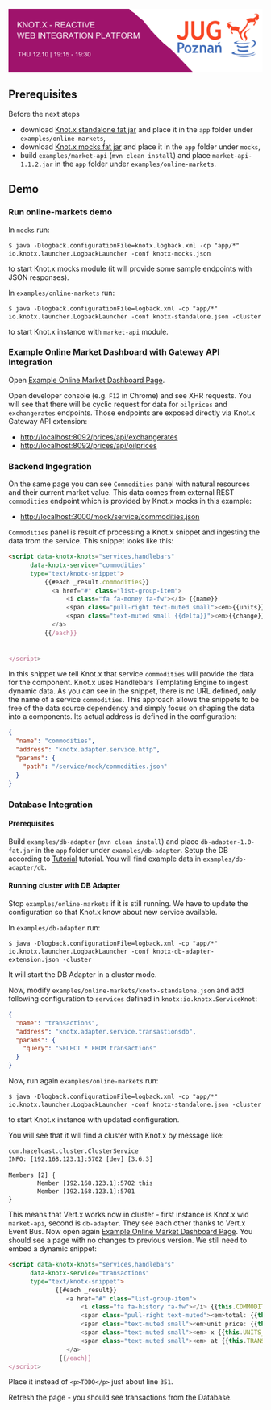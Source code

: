 <p align="center">
  <img src="https://github.com/Knotx/knotx-tutorials/blob/master/conferences/jug2017/img/banner.png?raw=true" alt="Knot.x JUG"/>
</p>

## Prerequisites

Before the next steps
- download [Knot.x standalone fat jar](https://oss.sonatype.org/content/groups/public/io/knotx/knotx-standalone/1.1.2/knotx-standalone-1.1.2.fat.jar)
 and place it in the `app` folder under `examples/online-markets`,
- download [Knot.x mocks fat jar](https://oss.sonatype.org/content/groups/public/io/knotx/knotx-mocks/1.1.2/knotx-mocks-1.1.2.fat.jar)
   and place it in the `app` folder under `mocks`,
- build `examples/market-api` (`mvn clean install`) and place `market-api-1.1.2.jar` in the `app` folder under `examples/online-markets`.


## Demo

### Run online-markets demo
In `mocks` run:
```
$ java -Dlogback.configurationFile=knotx.logback.xml -cp "app/*" io.knotx.launcher.LogbackLauncher -conf knotx-mocks.json
```
to start Knot.x mocks module (it will provide some sample endpoints with JSON responses).


In `examples/online-markets` run:
```
$ java -Dlogback.configurationFile=logback.xml -cp "app/*" io.knotx.launcher.LogbackLauncher -conf knotx-standalone.json -cluster
```
to start Knot.x instance with `market-api` module.

### Example Online Market Dashboard with Gateway API Integration

Open [Example Online Market Dashboard Page](http://localhost:8092/example/pages/main.html).

Open developer console (e.g. `F12` in Chrome) and see XHR requests.
You will see that there will be cyclic request for data for `oilprices` and `exchangerates` endpoints.
Those endpoints are exposed directly via Knot.x Gateway API extension:
- [http://localhost:8092/prices/api/exchangerates](http://localhost:8092/prices/api/exchangerates)
- [http://localhost:8092/prices/api/oilprices](http://localhost:8092/prices/api/oilprices)

### Backend Ingegration
On the same page you can see `Commodities` panel with natural resources and their current market value.
This data comes from external REST `commodities` endpoint which is provided by Knot.x mocks in this example:
- [http://localhost:3000/mock/service/commodities.json](http://localhost:3000/mock/service/commodities.json)

`Commodities` panel is result of processing a Knot.x snippet and ingesting the data from the service.
This snippet looks like this:

```html
<script data-knotx-knots="services,handlebars"
      data-knotx-service="commodities"
      type="text/knotx-snippet">
          {{#each _result.commodities}}
            <a href="#" class="list-group-item">
                <i class="fa fa-money fa-fw"></i> {{name}}
                <span class="pull-right text-muted small"><em>{{units}} $</em></span>
                <span class="text-muted small {{delta}}"><em>{{change}}</em></span>
            </a>
          {{/each}}


</script>
```

In this snippet we tell Knot.x that service `commodities` will provide the data for the component.
Knot.x uses Handlebars Templating Engine to ingest dynamic data.
As you can see in the snippet, there is no URL defined, only the name of a service `commodities`.
This approach allows the snippets to be free of the data source dependency and simply focus on shaping the data into a components.
Its actual address is defined in the configuration:

```json
{
  "name": "commodities",
  "address": "knotx.adapter.service.http",
  "params": {
    "path": "/service/mock/commodities.json"
  }
}
```

### Database Integration

#### Prerequisites
Build `examples/db-adapter` (`mvn clean install`) and place `db-adapter-1.0-fat.jar` in the `app` folder under `examples/db-adapter`.
Setup the DB according to [Tutorial](http://o7planning.org/en/10287/installing-and-configuring-hsqldb-database) tutorial.
You will find example data in `examples/db-adapter/db`.


#### Running cluster with DB Adapter
Stop `examples/online-markets` if it is still running. We have to update the configuration so that Knot.x know about new service available.

In `examples/db-adapter` run:
```
$ java -Dlogback.configurationFile=logback.xml -cp "app/*" io.knotx.launcher.LogbackLauncher -conf knotx-db-adapter-extension.json -cluster
```
It will start the DB Adapter in a cluster mode.


Now, modify `examples/online-markets/knotx-standalone.json` and add following configuration to `services` defined in `knotx:io.knotx.ServiceKnot`:

```json
{
  "name": "transactions",
  "address": "knotx.adapter.service.transastionsdb",
  "params": {
    "query": "SELECT * FROM transactions"
  }
}
```

Now, run again `examples/online-markets` run:
```
$ java -Dlogback.configurationFile=logback.xml -cp "app/*" io.knotx.launcher.LogbackLauncher -conf knotx-standalone.json -cluster
```
to start Knot.x instance with updated configuration.

You will see that it will find a cluster with Knot.x by message like:
```
com.hazelcast.cluster.ClusterService
INFO: [192.168.123.1]:5702 [dev] [3.6.3]

Members [2] {
        Member [192.168.123.1]:5702 this
        Member [192.168.123.1]:5701
}

```

This means that Vert.x works now in cluster - first instance is Knot.x wid `market-api`, second is `db-adapter`. They see each other thanks to Vert.x Event Bus.
Now open again [Example Online Market Dashboard Page](http://localhost:8092/example/pages/main.html).
You should see a page with no changes to previous version. We still need to embed a dynamic snippet:

```html
<script data-knotx-knots="services,handlebars"
      data-knotx-service="transactions"
      type="text/knotx-snippet">
             {{#each _result}}
                <a href="#" class="list-group-item">
                    <i class="fa fa-history fa-fw"></i> {{this.COMMODITY}}
                    <span class="pull-right text-muted"><em>total: {{this.TRANSACTION_VALUE}} $</em></span>
                    <span class="text-muted small"><em>unit price: {{this.UNIT_PRICE}}$</em></span>
                    <span class="text-muted small"><em> x {{this.UNITS_BOUGHT}}</em></span>
                    <span class="text-muted small"><em> at {{this.TRANSACTION_DATE}}</em></span>
                </a>
              {{/each}}
</script>
```

Place it instead of `<p>TODO</p>` just about line `351`.

Refresh the page - you should see transactions from the Database.